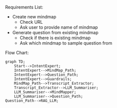 Requirements List:
- Create new mindmap
  - Check URL
  - Ask user to provide name of mindmap
- Generate question from existing mindmap
  - Check if there is existing mindmap
  - Ask which mindmap to sample question from

Flow Chart:

```mermaid
graph TD;
    Start-->IntentExpert;
    IntentExpert-->MindMap_Path;
    IntentExpert-->Question_Path;
    IntentExpert-->Guardrails;
    MindMap_Path-->Transcript_Extractor;
    Transcript_Extractor-->LLM_Summariser;
    LLM_Summariser-->MindMapper;
    LLM_Summariser-->Question_Path;
Question_Path-->RAG_LLM;

```

